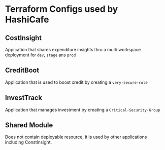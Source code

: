 # Terraform Configs used by HashiCafe

## CostInsight
Appication that shares expenditure insights thru a multi workspace deployment for `dev`, `stage` ans `prod`

## CreditBoot
Application that is used to boost credit by creating a `very-secure-role`

## InvestTrack
Application that manages investment by creating a `Critical-Security-Group`

## Shared Module
Does not contain deployable resource, it is used by other applications including ConstInsight.

